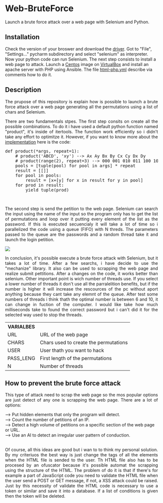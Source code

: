<h1>Web-BruteForce</h1>
Launch a brute force attack over a web page with Selenium and Python.

<h2>Installation</h2>
<p aling="justify">Check the version of your broswer and download the <a href="https://selenium-python.readthedocs.io/installation.html#drivers">driver</a>. Got to "File", "Settings..." pycharm subdirectory and select "selenium" as interpreter. Now your python code can run Selenium. The next step consists to install a web page to attack. Launch a <a href="http://isoredirect.centos.org/centos/7/isos/x86_64/">Centos</a> image on <a href="https://www.virtualbox.org/">VirtualBox</a> and install an apache server with PHP using Ansible. The file <a href="https://github.com/MartiMarch/Ansible/blob/main/html-php.yml">html-php.yml</a> describe via comments how to do it.</p>  
<h2>Description</h2>
<p align="justify">The prupose of this repository is explain how is possible to launch a brute force attack over a web page generating all the permutations using a list of chars and Selenium.<p>
  
<p align="justify">There are two fundamentals stpes. The first step consits on create all the possible combinations. To do it i have used a default python function named "product", it's inside of itertools. The function work efficiently so i didn't take any effort to optimitze it. However, if you want to know more about the <a href="https://stackoverflow.com/questions/104420/how-to-generate-all-permutations-of-a-list">implementation</a> here is the code:</p>

<pre>
def product(*args, repeat=1):
    # product('ABCD', 'xy') --> Ax Ay Bx By Cx Cy Dx Dy
    # product(range(2), repeat=3) --> 000 001 010 011 100 101 110 111
    pools = [tuple(pool) for pool in args] * repeat
    result = [[]]
    for pool in pools:
        result = [x+[y] for x in result for y in pool]
    for prod in result:
        yield tuple(prod)
</pre>
<br>
<p align="justify">The second step is send the petition to the web page. Selenium can search the input using the name of the input so the program only has to get the list of permutations and loop over it putting every element of the list as the password. If this is executed secuencialy it will take a lot of time so i parallelized the code using a queue (FIFO) with N threds. The parameters passed to the queue are the passwords and a random thread take it and launch the login petition.</p>
<img src="https://user-images.githubusercontent.com/82318419/138604360-af2bbb23-fb2e-4c8d-b198-ca4903a4337f.jpg"/>
<br>
<p align="justify">In conclusion, it's possible execute a brute force attack with Selenium, but it takes a lot of time. After a few searchs, i have decide to use the "mechanize" library. It also can be used to scrapping the web page and realize submit pettitions. After a changes on the code, it works better than selenium. Other important point is wich number of threads use. If you select a lower number of threads it don't use all the parralelition benefits, but if the number is higher it will increase the rescources of the pc without aport anything because they cant take any elemnt of the queue. After test some numbers of threads i think thath the optimal number is between 6 and 10, it can change in fuction of the computer. I would like take how much milliseconds take to found the correct password but i can't did it for the selected way used to stop the threads.</p>
<table>
  <tr>
    <th>
      VARIALBES
    </th>
  </tr>
  <tr>
    <td>
      URL
    </td>
    <td>
      URL of the web page
    </td>
  </tr>
  <tr>
    <td>
      CHARS
    </td>
    <td>
      Chars used to create the permutations
    </td>
  </tr>
  <tr>
    <td>
      USER
    </td>
    <td>
      User thath you want to hack
    </td>
  </tr>
  <tr>
    <td>
      PASS_LENG
    </td>
    <td>
      First length of the permutations
    </td>
  </tr>
  <tr>
    <td>
      N
    </td>
    <td>
      Number of threads
    </td>
  </tr>
</table>
<h2>How to prevent the brute force attack</h2>
<p align="justify">This type of attack need to scrap the web page so the mos popular options are just detect of any one is scrapping the web page. There are a lot of options:</p>
--> Put hidden elements that only the program will detect.<br>
--> Count the number of petitions of an IP.<br>
--> Detect a high volume of petitions on a specific section of the web page or URL.<br>
--> Use an AI to detect an irregular user pattern of conduction.<br><br>
<p align="justify">Of course, all this ideas are good but i wan to to think my personal solution. By my criteriuos the best way is just change the tags of all the elements when the HTML file is sended to the user. Th HTML file also has to be procesed by an ofuscator because it's possible automat the scrapping using the structure of the HTML. The problem of do it is that if there's for example a part of JavaScript code you need to validate the HTML file when the user send a POST or GET message, if not, a XSS attack could be raised. Just by this necessity of validate the HTML code is necessary to use a token or similar and save it into a database. If a list of conditions is given then the token will be deleted.</p>
